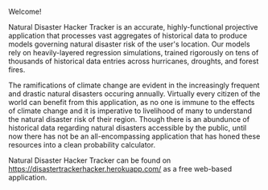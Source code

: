 Welcome!

Natural Disaster Hacker Tracker is an accurate, highly-functional projective application that 
processes vast aggregates of historical data to produce models governing natural disaster risk 
of the user's location. Our models rely on heavily-layered regression simulations, trained 
rigorously on tens of thousands of historical data entries across hurricanes, droughts, and 
forest fires. 

The ramifications of climate change are evident in the increasingly frequent and drastic natural
disasters occuring annually. Virtually every citizen of the world can benefit from this application,
as no one is immune to the effects of climate change and it is imperative to livelihood of many to
understand the natural disaster risk of their region. Though there is an abundunce of historical data
regarding natural disasters accessible by the public, until now there has not be an all-encompassing 
application that has honed these resources into a clean probability calculator. 

Natural Disaster Hacker Tracker can be found on https://disastertrackerhacker.herokuapp.com/ as a 
free web-based application.
